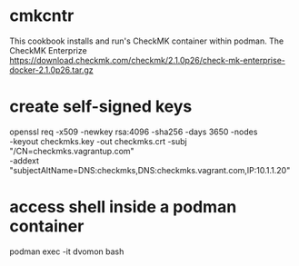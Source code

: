 # cmkcntr

This cookbook installs and run's CheckMK container within podman.
The CheckMK Enterprize 
https://download.checkmk.com/checkmk/2.1.0p26/check-mk-enterprise-docker-2.1.0p26.tar.gz

# create self-signed keys
openssl req -x509 -newkey rsa:4096 -sha256 -days 3650 -nodes \
  -keyout checkmks.key -out checkmks.crt -subj "/CN=checkmks.vagrantup.com" \
  -addext "subjectAltName=DNS:checkmks,DNS:checkmks.vagrant.com,IP:10.1.1.20"
# access shell inside a podman container
podman exec -it dvomon bash
